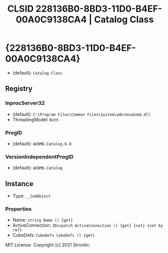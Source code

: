 ﻿---
title: "CLSID 228136B0-8BD3-11D0-B4EF-00A0C9138CA4 | Catalog Class"
excerpt: What is COM-Object CLSID 228136B0-8BD3-11D0-B4EF-00A0C9138CA4?
---

# {228136B0-8BD3-11D0-B4EF-00A0C9138CA4}

* (default): `Catalog Class`

## Registry


### InprocServer32

* (default): `C:\Program Files\Common Files\System\ado\msadomd.dll`
* ThreadingModel: `Both`

### ProgID

* (default): `ADOMD.Catalog.6.0`

### VersionIndependentProgID

* (default): `ADOMD.Catalog`

## Instance

* Type: `__ComObject`

### Properties

* Name: `string Name () {get} `
* ActiveConnection: `IDispatch ActiveConnection () {get} {set} {set by ref}`
* CubeDefs: `CubeDefs CubeDefs () {get} `

MIT License. Copyright (c) 2021 Strontic.


